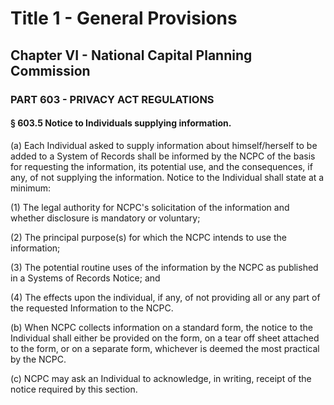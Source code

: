 
# Title 1 - General Provisions
## Chapter VI - National Capital Planning Commission
### PART 603 - PRIVACY ACT REGULATIONS
#### § 603.5 Notice to Individuals supplying information.

(a) Each Individual asked to supply information about himself/herself to be added to a System of Records shall be informed by the NCPC of the basis for requesting the information, its potential use, and the consequences, if any, of not supplying the information. Notice to the Individual shall state at a minimum:

(1) The legal authority for NCPC's solicitation of the information and whether disclosure is mandatory or voluntary;

(2) The principal purpose(s) for which the NCPC intends to use the information;

(3) The potential routine uses of the information by the NCPC as published in a Systems of Records Notice; and

(4) The effects upon the individual, if any, of not providing all or any part of the requested Information to the NCPC.

(b) When NCPC collects information on a standard form, the notice to the Individual shall either be provided on the form, on a tear off sheet attached to the form, or on a separate form, whichever is deemed the most practical by the NCPC.

(c) NCPC may ask an Individual to acknowledge, in writing, receipt of the notice required by this section.
